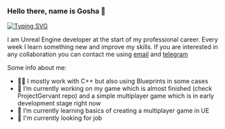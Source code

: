 ### Hello there, name is Gosha 👋
[![Typing SVG](https://readme-typing-svg.herokuapp.com?size=24&lines=I'm+Unreal+Engine+developer;Welcome+to+my+GitHub+page)](https://git.io/typing-svg)

I am Unreal Engine developer at the start of my professional career. Every week I learn something new and improve my skills. 
If you are interested in any collaboration you can contact me using <a href="mailto:g.i.tedeev@gmail.com " target="_blank">email</a> and <a href="https://t.me/GeorgiiTedeev " target="_blank">telegram</a>

Some info about me:
- 👨‍💻 I mostly work with C++ but also using Blueprints in some cases
- 🔭 I’m currently working on my game which is almost finished (check ProjectGervant repo) and a simple multiplayer game which is in early development stage right now
- 🌱 I’m currently learning basics of creating a multiplayer game in UE
- 💼 I'm currently looking for job


<!--
**3sSTheProgrammer/3sSTheProgrammer** is a ✨ _special_ ✨ repository because its `README.md` (this file) appears on your GitHub profile.

Here are some ideas to get you started:

- 🔭 I’m currently working on ...
- 🌱 I’m currently learning ...
- 👯 I’m looking to collaborate on ...
- 🤔 I’m looking for help with ...
- 💬 Ask me about ...
- 📫 How to reach me: ...
- 😄 Pronouns: ...
- ⚡ Fun fact: ...
-->

